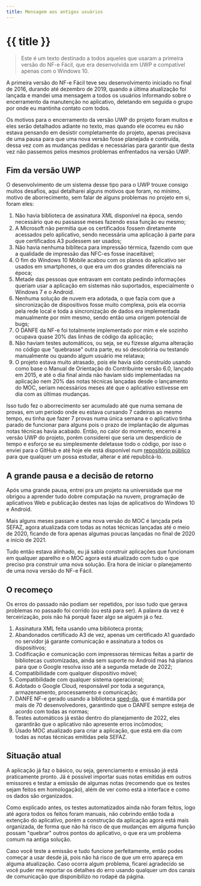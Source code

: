 ```yaml
---
title: Mensagem aos antigos usuários
---
```


# {{ title }}

> Este é um texto destinado a todos aqueles que usaram a primeira versão do NF-e Fácil, que era desenvolvida em UWP e compatível apenas com o Windows 10.

A primeira versão do NF-e Fácil teve seu desenvolvimento iniciado no final de 2016, durando até dezembro de 2019, quando a última atualização foi lançada e mandei uma mensagem a todos os usuários informando sobre o encerramento da manutenção no aplicativo, deletando em seguida o grupo por onde eu mantinha contato com todos.

Os motivos para o encerramento da versão UWP do projeto foram muitos e eles serão detalhados adiante no texto, mas quando ele ocorreu eu não estava pensando em desistir completamente do projeto, apenas precisava de uma pausa para que uma nova versão fosse planejada e contruída, dessa vez com as mudanças pedidas e necessárias para garantir que desta vez não passemos pelos mesmos problemas enfrentados na versão UWP.

## Fim da versão UWP

O desenvolvimento de um sistema desse tipo para o UWP trouxe consigo muitos desafios, aqui detalharei alguns motivos que foram, no mínimo, motivo de aborrecimento, sem falar de alguns problemas no projeto em si, foram eles: 

1. Não havia biblioteca de assinatura XML disponível na época, sendo necessário que eu passasse meses fazendo essa função eu mesmo;
2. A Microsoft não permitia que os certificados fossem diretamente acessados pelo aplicativo, sendo necessária uma aplicação à parte para que certificados A3 pudessem ser usados;
3. Não havia nenhuma bibliteca para impressão térmica, fazendo com que a qualidade de impressão das NFC-es fosse inaceitável;
4. O fim do Windows 10 Mobile acabou com os planos do aplicativo ser usados em smartphones, o que era um dos grandes diferenciais na época;
5. Metade das pessoas que entravam em contato pedindo informações queriam usar a aplicação em sistemas não suportados, especialmente o Windows 7 e o Android.
6. Nenhuma solução de nuvem era adotada, o que fazia com que a sincronização de dispositivos fosse muito complexa, pois ela ocorria pela rede local e toda a sincronização de dados era implementada manualmente por mim mesmo, sendo então uma origem potencial de bugs;
7. O DANFE da NF-e foi totalmente implementado por mim e ele sozinho ocupava quase 20% das linhas de código da aplicação;
8. Não haviam testes automáticos, ou seja, se eu fizesse alguma alteração no código que "quebrasse" outra parte, eu só descobriria ou testando manualmente ou quando algum usuário me relatava;
9. O projeto estava muito atrasado, pois ele havia sido construído usando como base o Manual de Orientação do Contribuinte versão 6.0, lançado em 2015, e até o dia final ainda não haviam sido implementadas na aplicação nem 20% das notas técnicas lançadas desde o lançamento do MOC, seriam necessários meses até que o aplicativo estivesse em dia com as últimas mudanças.

Isso tudo fez o aborrecimento ser acumulado até que numa semana de provas, em um período onde eu estava cursando 7 cadeiras ao mesmo tempo, eu tinha que fazer 7 provas numa única semana e o aplicativo tinha parado de funcionar para alguns pois o prazo de implantação de algumas notas técnicas havia acabado. Então, no calor do momento, encerrei a versão UWP do projeto, porém considerei que seria um desperdício de tempo e esforço se eu simplesmente deletasse todo o código, por isso o enviei para o GitHub e até hoje ele está disponível num [repositório público](https://github.com/JaedsonBarbosa/NFeFacilLegacy) para que qualquer um possa estudar, alterar e até republicá-lo.

## A grande pausa e a decisão de retorno

Após uma grande pausa, entrei pra um projeto na universidade que me obrigou a aprender tudo dobre computação na nuvem, programação de aplicativos Web e publicação destes nas lojas de aplicativos do Windows 10 e Android.

Mais alguns meses passam e uma nova versão do MOC é lançada pela SEFAZ, agora atualizada com todas as notas técnicas lançadas até o meio de 2020, ficando de fora apenas algumas poucas lançadas no final de 2020 e início de 2021.

Tudo então estava alinhado, eu já sabia construir aplicações que funcionam em qualquer aparelho e o MOC agora está atualizado com tudo o que preciso pra construir uma nova solução. Era hora de iniciar o planejamento de uma nova versão do NF-e Fácil.

## O recomeço

Os erros do passado não podiam ser repetidos, por isso tudo que gerava problemas no passado foi corrido (ou está para ser). A palavra da vez é terceirização, pois não há porquê fazer algo se alguém já o fez.

1. Assinatura XML feita usando uma biblioteca pronta;
2. Abandonados certificado A3 de vez, apenas um certificado A1 guardado no servidor já garante comunicação e assinatura a todos os dispositivos;
3. Codificação e comunicação com impressoras térmicas feitas a partir de bibliotecas customizadas, ainda sem suporte no Android mas há planos para que o Google resolva isso até a segunda metade de 2022;
4. Compatibilidade com qualquer dispositivo móvel;
5. Compatibilidade com qualquer sistema operacional;
6. Adotado o Google Cloud, responsável por toda a segurança, armazenamento, processamento e comunicação;
7. DANFE NF-e gerado usando a biblioteca [sped-da](https://github.com/nfephp-org/sped-da), que é mantida por mais de 70 desenvolvedores, garantindo que o DANFE sempre esteja de acordo com todas as normas;
8. Testes automáticos já estão dentro do planejamento de 2022, eles garantirão que o aplicativo não apresente erros incômodos;
9. Usado MOC atualizado para criar a aplicação, que está em dia com todas as notas técnicas emitidas pela SEFAZ.

## Situação atual

A aplicação já faz o básico, ou seja, gerenciamento e emissão já está praticamente pronto. Já é possível importar suas notas emitidas em outros emissores e testar a emissão de algumas notas (recomendo que os testes sejam feitos em homologação), além de ver como está a interface e como os dados são organizados.

Como explicado antes, os testes automatizados ainda não foram feitos, logo até agora todos os feitos foram manuais, não cobrindo então toda a extenção do aplicativo, porém a construção da aplicação agora está mais organizada, de forma que não há risco de que mudanças em alguma função possam "quebrar" outros pontos do aplicativo, o que era um problema comum na antiga solução.

Caso você teste a emissão e tudo funcione perfeitamente, então podes começar a usar desde já, pois não há risco de que um erro apareça em alguma atualização. Caso ocorra algum problema, ficarei agradecido se você puder me reportar os detalhes do erro usando qualquer um dos canais de comunicação que disponibilizo no rodapé da página.

